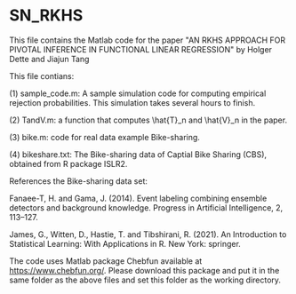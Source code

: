 # SN_RKHS

This file contains the Matlab code for the paper "AN RKHS APPROACH FOR PIVOTAL INFERENCE IN FUNCTIONAL LINEAR REGRESSION" by Holger Dette and Jiajun Tang

This file contians:

(1) sample_code.m: A sample simulation code for computing empirical rejection probabilities. This simulation takes several hours to finish.

(2) TandV.m: a function that computes \hat{T}_n and \hat{V}_n in the paper.

(3) bike.m: code for real data example Bike-sharing.

(4) bikeshare.txt: The Bike-sharing data of Captial Bike Sharing (CBS), obtained from R package ISLR2. 

References the Bike-sharing data set:

Fanaee-T, H. and Gama, J. (2014). Event labeling combining ensemble detectors and background knowledge. Progress in Artificial Intelligence, 2, 113–127.

James, G., Witten, D., Hastie, T. and Tibshirani, R. (2021). An Introduction to Statistical Learning: With Applications in R. New York: springer.

The code uses Matlab package Chebfun available at https://www.chebfun.org/. Please download this package and put it in the same folder as the above files and set this folder as the working directory.
